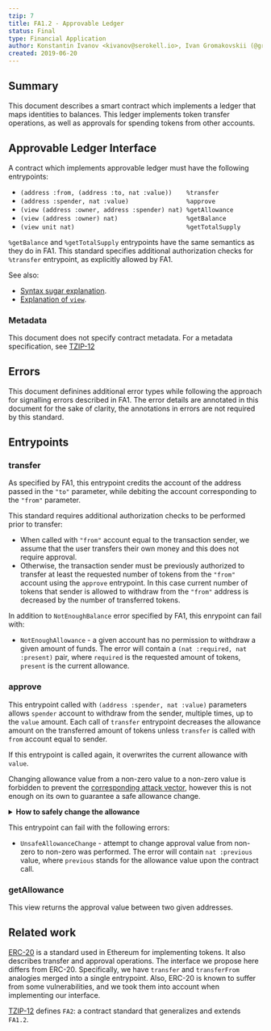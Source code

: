 ```yaml
---
tzip: 7
title: FA1.2 - Approvable Ledger
status: Final
type: Financial Application
author: Konstantin Ivanov <kivanov@serokell.io>, Ivan Gromakovskii (@gromak), Kirill Kuvshinov (@kkirka)
created: 2019-06-20
---
```


## Summary

This document describes a smart contract which implements a ledger that maps
identities to balances. This ledger implements token transfer operations,
as well as approvals for spending tokens from other accounts.

## Approvable Ledger Interface

A contract which implements approvable ledger must have the following entrypoints:
* `(address :from, (address :to, nat :value))    %transfer`
* `(address :spender, nat :value)                %approve`
* `(view (address :owner, address :spender) nat) %getAllowance`
* `(view (address :owner) nat)                   %getBalance`
* `(view unit nat)                               %getTotalSupply`

`%getBalance` and `%getTotalSupply` entrypoints have the same semantics as they do in FA1.
This standard specifies additional authorization checks for `%transfer` entrypoint, as explicitly allowed by FA1.

See also:
* [Syntax sugar explanation](/proposals/tzip-4/tzip-4.md#pairs-and-ors-syntax-sugar).
* [Explanation of `view`](/proposals/tzip-4/tzip-4.md#view-entrypoints).

### Metadata

This document does not specify contract metadata.
For a metadata specification, see
[TZIP-12](/proposals/tzip-12/tzip-12.md#token_metadata)

## Errors

This document definines additional error types while following the approach for signalling errors described in FA1.
The error details are annotated in this document for the sake of clarity, the annotations in errors are not required by this standard.

## Entrypoints

### transfer

As specified by FA1, this entrypoint credits the account of the address passed in the
`"to"` parameter, while debiting the account corresponding to the `"from"` parameter.

This standard requires additional authorization checks to be performed prior to transfer:
* When called with `"from"` account equal to the transaction sender, we assume that
the user transfers their own money and this does not require approval.
* Otherwise, the transaction sender must be previously authorized to transfer at least the requested number of tokens from the `"from"` account using the `approve` entrypoint.
In this case current number of tokens that sender is allowed to withdraw from the `"from"` address is decreased by the number of transferred tokens.

In addition to `NotEnoughBalance` error specified by FA1, this enrypoint can fail with:
* `NotEnoughAllowance` - a given account has no permission to withdraw a given
amount of funds. The error will contain a `(nat :required, nat :present)` pair,
where `required` is the requested amount of tokens, `present` is the current allowance.

### approve

This entrypoint called with `(address :spender, nat :value)`
parameters allows `spender` account to withdraw from the sender, multiple times,
up to the `value` amount.
Each call of `transfer` entrypoint decreases the allowance amount on the transferred amount of tokens unless `transfer` is called with `from` account equal to sender.

If this entrypoint is called again, it overwrites the current allowance
with `value`.

Changing allowance value from a non-zero value to a non-zero value is
forbidden to prevent the [corresponding attack vector](https://docs.google.com/document/d/1YLPtQxZu1UAvO9cZ1O2RPXBbT0mooh4DYKjA_jp-RLM), however this is not enough on its
own to guarantee a safe allowance change.

<details>
  <summary><b>How to safely change the allowance</b></summary>

A token holder that intends to safely change the allowance for `X` to `K` token must:
1. read the current allowance `M` for `X` from the latest transaction `S`.
2. send a transaction `T` that sets the allowance to `0`.
3. wait for the blockchain to confirm that `T` is included.
4. scan all transactions between `S` and `T`.
5. calculate the allowance `N <= M` spent by `X` in those transactions.
6. set the allowance to `K - N` iff `N < K`.

</details>


This entrypoint can fail with the following errors:
* `UnsafeAllowanceChange` - attempt to change approval value from non-zero to
non-zero was performed. The error will contain `nat :previous` value, where
`previous` stands for the allowance value upon the contract call.

### getAllowance

This view returns the approval value between two given addresses.

## Related work

[ERC-20](https://eips.ethereum.org/EIPS/eip-20) is a standard used in Ethereum for implementing tokens.
It also describes transfer and approval operations.
The interface we propose here differs from ERC-20. Specifically, we have `transfer`
and `transferFrom` analogies merged into a single entrypoint.
Also, ERC-20 is known to suffer from some vulnerabilities, and we took them into
account when implementing our interface.


[TZIP-12](/proposals/tzip-12/tzip-12.md) defines `FA2`: a contract standard
that generalizes and extends `FA1.2`.
